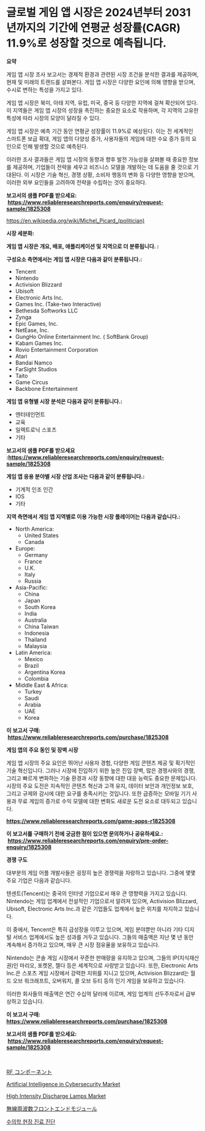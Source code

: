 <p><h1>글로벌 게임 앱 시장은 2024년부터 2031년까지의 기간에 연평균 성장률(CAGR) 11.9%로 성장할 것으로 예측됩니다.</h1></p><p><strong>요약</strong></p>
<p><p>게임 앱 시장 조사 보고서는 경제적 환경과 관련된 시장 조건을 분석한 결과를 제공하며, 현재 및 미래의 트렌드를 살펴본다. 게임 앱 시장은 다양한 요인에 의해 영향을 받으며, 수시로 변하는 특성을 가지고 있다.</p><p>게임 앱 시장은 북미, 아태 지역, 유럽, 미국, 중국 등 다양한 지역에 걸쳐 확산되어 있다. 이 지역들은 게임 앱 시장의 성장을 촉진하는 중요한 요소로 작용하며, 각 지역의 고유한 특성에 따라 시장의 모양이 달라질 수 있다.</p><p>게임 앱 시장은 예측 기간 동안 연평균 성장률이 11.9%로 예상된다. 이는 전 세계적인 스마트폰 보급 확대, 게임 앱의 다양성 증가, 사용자들의 게임에 대한 수요 증가 등의 요인으로 인해 발생할 것으로 예측된다.</p><p>이러한 조사 결과들은 게임 앱 시장의 동향과 향후 발전 가능성을 살펴볼 때 중요한 정보를 제공하며, 기업들이 전략을 세우고 비즈니스 모델을 개발하는 데 도움을 줄 것으로 기대된다. 이 시장은 기술 혁신, 경쟁 상황, 소비자 행동의 변화 등 다양한 영향을 받으며, 이러한 외부 요인들을 고려하여 전략을 수립하는 것이 중요하다.</p></p>
<p><strong>보고서의 샘플 PDF를 받으세요: &nbsp;<a href="https://www.reliableresearchreports.com/enquiry/request-sample/1825308">https://www.reliableresearchreports.com/enquiry/request-sample/1825308</a></strong></p>
<p><a href="https://en.wikipedia.org/wiki/Michel_Picard_(politician)">https://en.wikipedia.org/wiki/Michel_Picard_(politician)</a></p>
<p><strong>시장 세분화:</strong></p>
<p><strong> 게임 앱 시장은 개요, 배포, 애플리케이션 및 지역으로 더 분류됩니다. :</strong></p>
<p><strong>구성요소 측면에서는 게임 앱 시장은 다음과 같이 분류됩니다.:</strong></p>
<p><ul><li>Tencent</li><li>Nintendo</li><li>Activision Blizzard</li><li>Ubisoft</li><li>Electronic Arts Inc.</li><li>Games Inc. (Take-two Interactive)</li><li>Bethesda Softworks LLC</li><li>Zynga</li><li>Epic Games, Inc.</li><li>NetEase, Inc.</li><li>GungHo Online Entertainment Inc. ( SoftBank Group)</li><li>Kabam Games Inc.</li><li>Rovio Entertainment Corporation</li><li>Atari</li><li>Bandai Namco</li><li>FarSight Studios</li><li>Taito</li><li>Game Circus</li><li>Backbone Entertainment</li></ul></p>
<p><strong> 게임 앱 유형별 시장 분석은 다음과 같이 분류됩니다.:</strong></p>
<p><ul><li>엔터테인먼트</li><li>교육</li><li>일렉트로닉 스포츠</li><li>기타</li></ul></p>
<p><strong>보고서의 샘플 PDF를 받으세요 :<a href="https://www.reliableresearchreports.com/enquiry/request-sample/1825308">https://www.reliableresearchreports.com/enquiry/request-sample/1825308</a></strong></p>
<p><strong> 게임 앱 응용 분야별 시장 산업 조사는 다음과 같이 분류됩니다.:</strong></p>
<p><ul><li>기계적 인조 인간</li><li>IOS</li><li>기타</li></ul></p>
<p><strong>지역 측면에서 게임 앱 지역별로 이용 가능한 시장 플레이어는 다음과 같습니다.:</strong></p>
<p><ul>
    <li>
        North America:
        <ul>
            <li>United States</li>
            <li>Canada</li>
        </ul>
    </li>
    <li>
        Europe:
        <ul>
            <li>Germany</li>
            <li>France</li>
            <li>U.K.</li>
            <li>Italy</li>
            <li>Russia</li>
        </ul>
    </li>
    <li>
        Asia-Pacific:
        <ul>
            <li>China</li>
            <li>Japan</li>
            <li>South Korea</li>
            <li>India</li>
            <li>Australia</li>
            <li>China Taiwan</li>
            <li>Indonesia</li>
            <li>Thailand</li>
            <li>Malaysia</li>
        </ul>
    </li>
    <li>
        Latin America:
        <ul>
            <li>Mexico</li>
            <li>Brazil</li>
            <li>Argentina Korea</li>
            <li>Colombia</li>
        </ul>
    </li>
    <li>
        Middle East & Africa:
        <ul>
            <li>Turkey</li>
            <li>Saudi</li>
            <li>Arabia</li>
            <li>UAE</li>
            <li>Korea</li>
        </ul>
    </li>
    </ul></p>
<p><strong>이 보고서 구매: &nbsp;<a href="https://www.reliableresearchreports.com/purchase/1825308">https://www.reliableresearchreports.com/purchase/1825308</a></strong></p>
<p><strong>게임 앱의 주요 동인 및 장벽 시장</strong></p>
<p><p>게임 앱 시장의 주요 요인은 뛰어난 사용자 경험, 다양한 게임 콘텐츠 제공 및 획기적인 기술 혁신입니다. 그러나 시장에 진입하기 위한 높은 진입 장벽, 많은 경쟁사와의 경쟁, 그리고 빠르게 변화하는 기술 환경과 시장 동향에 대한 대응 능력도 중요한 문제입니다. 시장의 주요 도전은 지속적인 콘텐츠 혁신과 고객 유지, 데이터 보안과 개인정보 보호, 그리고 규제와 감시에 대한 요구를 충족시키는 것입니다. 또한 급증하는 모바일 기기 사용과 무료 게임의 증가로 수익 모델에 대한 변화도 새로운 도전 요소로 대두되고 있습니다.</p></p>
<p><strong><a href="https://www.reliableresearchreports.com/game-apps-r1825308">https://www.reliableresearchreports.com/game-apps-r1825308</a></strong></p>
<p><strong>이 보고서를 구매하기 전에 궁금한 점이 있으면 문의하거나 공유하세요.: &nbsp;<a href="https://www.reliableresearchreports.com/enquiry/pre-order-enquiry/1825308">https://www.reliableresearchreports.com/enquiry/pre-order-enquiry/1825308</a></strong></p>
<p><strong>경쟁 구도</strong></p>
<p><p>대부분의 게임 어플 개발사들은 굉장히 높은 경쟁력을 자랑하고 있습니다. 그중에 몇몇 주요 기업은 다음과 같습니다.</p><p>텐센트(Tencent)는 중국의 인터넷 기업으로서 매우 큰 영향력을 가지고 있습니다. Nintendo는 게임 업계에서 전설적인 기업으로서 알려져 있으며, Activision Blizzard, Ubisoft, Electronic Arts Inc.과 같은 기업들도 업계에서 높은 위치를 차지하고 있습니다.</p><p>이 중에서, Tencent은 특히 급성장을 이루고 있으며, 게임 분야뿐만 아니라 기타 디지털 서비스 업계에서도 높은 성과를 거두고 있습니다. 그들의 매출액은 지난 몇 년 동안 계속해서 증가하고 있으며, 매우 큰 시장 점유율을 보유하고 있습니다.</p><p>Nintendo는 콘솔 게임 시장에서 꾸준한 판매량을 유지하고 있으며, 그들의 IP(지식재산권)인 마리오, 포켓몬, 젤다 등은 세계적으로 사랑받고 있습니다. 또한, Electronic Arts Inc.은 스포츠 게임 시장에서 강력한 지위를 지니고 있으며, Activision Blizzard는 월드 오브 워크래프트, 오버워치, 콜 오브 듀티 등의 인기 게임을 보유하고 있습니다.</p><p>이러한 회사들의 매출액은 연간 수십억 달러에 이르며, 게임 업계의 선두주자로서 급부상하고 있습니다.</p></p>
<p><strong>이 보고서 구매: &nbsp; <a href="https://www.reliableresearchreports.com/purchase/1825308">https://www.reliableresearchreports.com/purchase/1825308</a></strong></p>
<p><strong>보고서의 샘플 PDF를 받으세요: &nbsp;<a href="https://www.reliableresearchreports.com/enquiry/request-sample/1825308">https://www.reliableresearchreports.com/enquiry/request-sample/1825308</a></strong><strong></strong></p>
<p>&nbsp;</p>
<p><p><a href="https://github.com/TerrellConn/Market-Research-Report-List-2/blob/main/382045223375.md">RF コンポーネント</a></p><p><a href="https://github.com/hskmn/Market-Research-Report-List-1/blob/main/artificial-intelligence-in-cybersecurity-market.md">Artificial Intelligence in Cybersecurity Market</a></p><p><a href="https://medium.com/@luke.russell779/evaluating-global-high-intensity-discharge-lamps-market-trends-and-growth-opportunities-by-region-8edd48a1ce2d">High Intensity Discharge Lamps Market</a></p><p><a href="https://github.com/RandallRunte2023/Market-Research-Report-List-2/blob/main/837793123376.md">無線周波数フロントエンドモジュール</a></p><p><a href="https://github.com/shampaakter36/Market-Research-Report-List-2/blob/main/639245931545.md">수의학 현장 진료 진단</a></p></p>